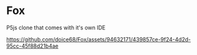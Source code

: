 # Fox
 P5js clone that comes with it's own IDE

https://github.com/doice68/Fox/assets/94632171/439857ce-9f24-4d2d-95cc-45f88d21b4ae
